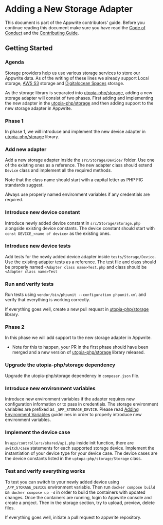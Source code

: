 # Adding a New Storage Adapter

This document is part of the Appwrite contributors' guide. Before you continue reading this document make sure you have read the [Code of Conduct](https://github.com/appwrite/.github/blob/main/CODE_OF_CONDUCT.md) and the [Contributing Guide](https://github.com/khulnasoft/getapp/blob/master/CONTRIBUTING.md).

## Getting Started

### Agenda

Storage providers help us use various storage services to store our Appwrite data. As of the writing of these lines we already support Local storage, [AWS S3](https://aws.amazon.com/s3/) storage and [Digitalocean Spaces](https://www.digitalocean.com/products/spaces/) storage.

As the storage library is separated into [utopia-php/storage](https://github.com/utopia-php/storage), adding a new storage adapter will consist of two phases. First adding and implementing the new adapter in the [utopia-php/storage](https://github.com/utopia-php/storage) and then adding support to the new storage adapter in Appwrite.

### Phase 1

In phase 1, we will introduce and implement the new device adapter in [utopia-php/storage](https://github.com/utopia-php/storage) library.

### Add new adapter
Add a new storage adapter inside the `src/Storage/Device/` folder. Use one of the existing ones as a reference. The new adapter class should extend `Device` class and implement all the required methods.

Note that the class name should start with a capital letter as PHP FIG standards suggest.

Always use properly named environment variables if any credentials are required.

### Introduce new device constant

Introduce newly added device constant in `src/Storage/Storage.php` alongside existing device constants. The device constant should start with `const DEVICE_<name of device>` as the existing ones.

### Introduce new device tests

Add tests for the newly added device adapter inside `tests/Storage/Device`. Use the existing adapter tests as a reference. The test file and class should be properly named `<Adapter class name>Test.php` and class should be `<Adapter class name>Test`

### Run and verify tests

Run tests using `vendor/bin/phpunit --configuration phpunit.xml` and verify that everything is working correctly.

If everything goes well, create a new pull request in [utopia-php/storage](https://github.com/utopia-php/storage) library.

### Phase 2

In this phase we will add support to the new storage adapter in Appwrite.

* Note for this to happen, your PR in the first phase should have been merged and a new version of [utopia-php/storage](https://github.com/utopia-php/storage) library released.

### Upgrade the utopia-php/storage dependency

Upgrade the utopia-php/storage dependency in `composer.json` file.

### Introduce new environment variables
Introduce new environment variables if the adapter requires new configuration information or to pass in credentials. The storage environment variables are prefixed as `_APP_STORAGE_DEVICE`. Please read [Adding Environment Variables](https://github.com/khulnasoft/getapp/blob/master/docs/tutorials/add-environment-variable.md) guidelines in order to properly introduce new environment variables.

### Implement the device case
In `app/controllers/shared/api.php` inside init function, there are `switch/case` statements for each supported storage device. Implement the instantiation of your device type for your device case. The device cases are the device constants listed in the `uptopa-php/storage/Storage` class.

### Test and verify everything works
To test you can switch to your newly added device using `_APP_STORAGE_DEVICE` environment variable. Then run `docker compose build && docker compose up -d` in order to build the containers with updated changes. Once the containers are running, login to Appwrite console and create a project. Then in the storage section, try to upload, preview, delete files.

If everything goes well, initiate a pull request to appwrite repository.
